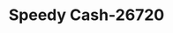---
f_zip-code: 41601
f_state-code: KY
title: Speedy Cash-26720
f_phone: 606-874-1160
f_city-only: Allen
f_address: 19 Hatfield Lane Allen
f_location-unique-id: '26720'
slug: speedy-cash-26720
updated-on: '2024-05-30T13:46:58.046Z'
created-on: '2024-05-30T13:36:59.803Z'
published-on: '2024-05-30T13:54:32.469Z'
f_city-state: cms/city/allen-ky.md
f_company: cms/company/speedy-cash.md
f_state: cms/state/kentucky.md
layout: '[payday-loan].html'
tags: payday-loan
---